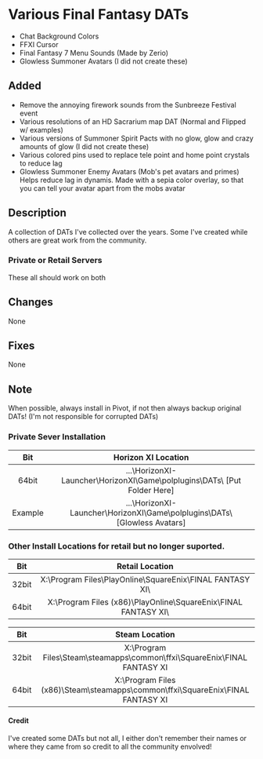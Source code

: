 # Various Final Fantasy DATs
- Chat Background Colors
- FFXI Cursor
- Final Fantasy 7 Menu Sounds (Made by Zerio)
- Glowless Summoner Avatars (I did not create these)
## Added
- Remove the annoying firework sounds from the Sunbreeze Festival event
- Various resolutions of an HD Sacrarium map DAT (Normal and Flipped w/ examples)
- Various versions of Summoner Spirit Pacts with no glow, glow and crazy amounts of glow (I did not create these)
- Various colored pins used to replace tele point and home point crystals to reduce lag
- Glowless Summoner Enemy Avatars (Mob's pet avatars and primes) Helps reduce lag in dynamis. Made with a sepia color overlay,
  so that you can tell your avatar apart from the mobs avatar

## Description
A collection of DATs I've collected over the years. Some I've created while others are great work from the community.

### Private or Retail Servers
These all should work on both

## Changes
None

## Fixes
None

## Note
When possible, always install in Pivot, if not then always backup original DATs! (I'm not responsible for corrupted DATs)
### Private Sever Installation
| Bit | Horizon XI Location |
| :---: | :--: |
| 64bit | ...\HorizonXI-Launcher\HorizonXI\Game\polplugins\DATs\ [Put Folder Here] |
| Example | ...\HorizonXI-Launcher\HorizonXI\Game\polplugins\DATs\ [Glowless Avatars] |

### Other Install Locations for retail but no longer suported.
| Bit | Retail Location |
| :---: | :--: |
| 32bit | X:\Program Files\PlayOnline\SquareEnix\FINAL FANTASY XI\ |
| 64bit | X:\Program Files (x86)\PlayOnline\SquareEnix\FINAL FANTASY XI\ |


| Bit | Steam Location |
| :---: | :--: |
| 32bit | X:\Program Files\Steam\steamapps\common\ffxi\SquareEnix\FINAL FANTASY XI |
| 64bit | X:\Program Files (x86)\Steam\steamapps\common\ffxi\SquareEnix\FINAL FANTASY XI |

#### Credit
I've created some DATs but not all, I either don't remember their names or where they came from so credit to all the community envolved!
